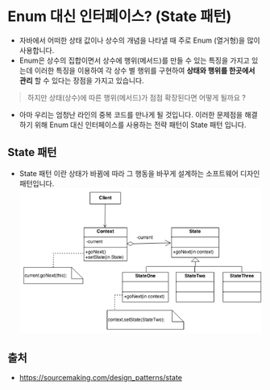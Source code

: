 # Enum 대신 인터페이스? (State 패턴)
- 자바에서 어떠한 상태 값이나 상수의 개념을 나타낼 때 주로 Enum (열거형)을 많이 사용합니다.
- Enum은 상수의 집합이면서 상수에 행위(메서드)를 만들 수 있는 특징을 가지고 있는데 이러한 특징을 이용하여 각 상수 별 행위를 구현하여 
**상태와 행위를 한곳에서 관리** 할 수 있다는 장점을 가지고 있습니다.  
> 하지만 상태(상수)에 따른 행위(메서드)가 점점 확장된다면 어떻게 될까요 ?  

- 아마 우리는 엄청난 라인의 중복 코드를 만나게 될 것입니다. 
이러한 문제점을 해결하기 위해 Enum 대신 인터페이스를 사용하는 전략 패턴이 State 패턴 입니다.

## State 패턴 
- State 패턴 이란 상태가 바뀜에 따라 그 행동을 바꾸게 설계하는 소프트웨어 디자인 패턴입니다.
![](./image/statepattern.png)

## 출처
- https://sourcemaking.com/design_patterns/state
